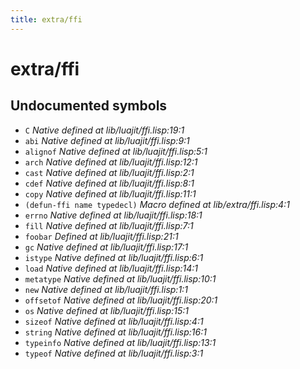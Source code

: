 ```yaml
---
title: extra/ffi
---
```

# extra/ffi
## Undocumented symbols
 - `C` *Native defined at lib/luajit/ffi.lisp:19:1*
 - `abi` *Native defined at lib/luajit/ffi.lisp:9:1*
 - `alignof` *Native defined at lib/luajit/ffi.lisp:5:1*
 - `arch` *Native defined at lib/luajit/ffi.lisp:12:1*
 - `cast` *Native defined at lib/luajit/ffi.lisp:2:1*
 - `cdef` *Native defined at lib/luajit/ffi.lisp:8:1*
 - `copy` *Native defined at lib/luajit/ffi.lisp:11:1*
 - `(defun-ffi name typedecl)` *Macro defined at lib/extra/ffi.lisp:4:1*
 - `errno` *Native defined at lib/luajit/ffi.lisp:18:1*
 - `fill` *Native defined at lib/luajit/ffi.lisp:7:1*
 - `foobar` *Defined at lib/luajit/ffi.lisp:21:1*
 - `gc` *Native defined at lib/luajit/ffi.lisp:17:1*
 - `istype` *Native defined at lib/luajit/ffi.lisp:6:1*
 - `load` *Native defined at lib/luajit/ffi.lisp:14:1*
 - `metatype` *Native defined at lib/luajit/ffi.lisp:10:1*
 - `new` *Native defined at lib/luajit/ffi.lisp:1:1*
 - `offsetof` *Native defined at lib/luajit/ffi.lisp:20:1*
 - `os` *Native defined at lib/luajit/ffi.lisp:15:1*
 - `sizeof` *Native defined at lib/luajit/ffi.lisp:4:1*
 - `string` *Native defined at lib/luajit/ffi.lisp:16:1*
 - `typeinfo` *Native defined at lib/luajit/ffi.lisp:13:1*
 - `typeof` *Native defined at lib/luajit/ffi.lisp:3:1*
